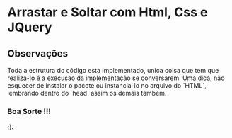 # Arrastar e Soltar com Html, Css e JQuery

## Observações

Toda a estrutura do código esta implementado, unica coisa que tem que realiza-lo é a execusao da implementação se conversarem.
Uma dica, não esquecer de instalar o pacote ou instancia-lo no arquivo do ´HTML´, lembrando dentro do ´head´ assim os demais também.

### Boa Sorte !!!

;).